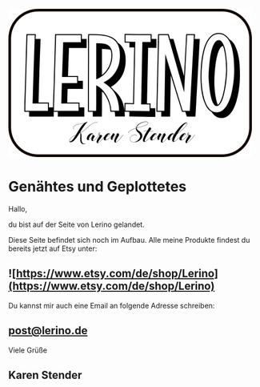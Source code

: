 
![ChangeMe](Lerino_neu.png)


# Genähtes und Geplottetes

Hallo,
 
du bist auf der Seite von Lerino gelandet.
 
Diese Seite befindet sich noch im Aufbau.
Alle meine Produkte findest du bereits jetzt auf Etsy unter:
 
## ![https://www.etsy.com/de/shop/Lerino](https://www.etsy.com/de/shop/Lerino)
 
Du kannst mir auch eine Email an folgende Adresse schreiben:
 
## post@lerino.de

Viele Grüße
## Karen Stender
